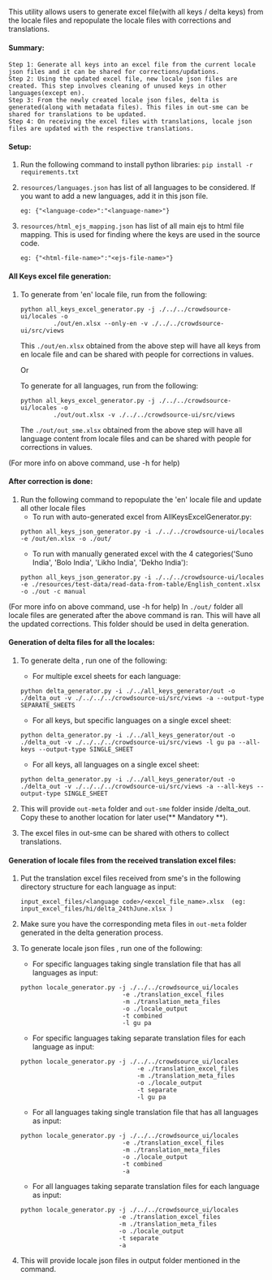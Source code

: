 This utility allows users to generate excel file(with all keys / delta keys) from the locale files and repopulate the locale files with corrections and translations.

#### Summary:
    Step 1: Generate all keys into an excel file from the current locale json files and it can be shared for corrections/updations.
    Step 2: Using the updated excel file, new locale json files are created. This step involves cleaning of unused keys in other languages(except en).
    Step 3: From the newly created locale json files, delta is generated(along with metadata files). This files in out-sme can be shared for translations to be updated.
    Step 4: On receiving the excel files with translations, locale json files are updated with the respective translations.

#### Setup:

1. Run the following command to install python libraries:  `pip install -r requirements.txt`

2. `resources/languages.json` has list of all languages to be considered. If you want to add a new languages, add it in this json file.
    ```
    eg: {"<language-code>":"<language-name>"}
    ```
   
3. `resources/html_ejs_mapping.json` has list of all main ejs to html file mapping. This is used for finding where the keys are used in the source code.
    ```
    eg: {"<html-file-name>":"<ejs-file-name>"}
    ```

#### All Keys excel file generation:

1. To generate from 'en' locale file, run from the following:
   ```
   python all_keys_excel_generator.py -j ./../../crowdsource-ui/locales -o 
            ./out/en.xlsx --only-en -v ./../../crowdsource-ui/src/views
   ```

   This `./out/en.xlsx` obtained from the above step will have all keys from en locale file and can be shared with people for corrections in values.

   Or

   To generate for all languages, run from the following:
   ```
   python all_keys_excel_generator.py -j ./../../crowdsource-ui/locales -o 
            ./out/out.xlsx -v ./../../crowdsource-ui/src/views
   ```

   The `./out/out_sme.xlsx` obtained from the above step will have all language content from locale files and can be shared with people for corrections in values.

(For more info on above command, use -h for help)

#### After correction is done:

1. Run the following command to repopulate the 'en' locale file and update all other locale files
   - To run with auto-generated excel from AllKeysExcelGenerator.py:
   ```
   python all_keys_json_generator.py -i ./../../crowdsource-ui/locales -e /out/en.xlsx -o ./out/
   ```
   - To run with manually generated excel with the 4 categories('Suno India', 'Bolo India', 'Likho India', 'Dekho India'):
   ```
   python all_keys_json_generator.py -i ./../../crowdsource-ui/locales -e ./resources/test-data/read-data-from-table/English_content.xlsx  -o ./out -c manual
   ```

(For more info on above command, use -h for help)
In `./out/` folder all locale files are generated after the above command is ran. This will have all the updated corrections. This folder should be used in delta generation. 

#### Generation of delta files for all the locales:

1. To generate delta , run one of the following:

   - For multiple excel sheets for each language:
    
   ```
   python delta_generator.py -i ./../all_keys_generator/out -o ./delta_out -v ./../../../crowdsource-ui/src/views -a --output-type SEPARATE_SHEETS
   ```
         
   - For all keys, but specific languages on a single excel sheet:
   ```
   python delta_generator.py -i ./../all_keys_generator/out -o ./delta_out -v ./../../../crowdsource-ui/src/views -l gu pa --all-keys --output-type SINGLE_SHEET
   ```
   
   - For all keys, all languages on a single excel sheet:
   
   ```
   python delta_generator.py -i ./../all_keys_generator/out -o ./delta_out -v ./../../../crowdsource-ui/src/views -a --all-keys --output-type SINGLE_SHEET
   ```
   
2. This will provide `out-meta` folder and `out-sme` folder inside /delta_out. Copy these to another location for later use(** Mandatory **).
3. The excel files in out-sme can be shared with others to collect translations.

#### Generation of locale files from the received translation excel files:

1. Put the translation excel files received from sme's in the following directory structure for each language as input:
    ```
    input_excel_files/<language code>/<excel_file_name>.xlsx  (eg: input_excel_files/hi/delta_24thJune.xlsx )
    ```
2. Make sure you have the corresponding meta files in `out-meta` folder generated in the delta generation process.
3. To generate locale json files , run one of the following:

   - For specific languages taking single translation file that has all languages as input:
   ```
   python locale_generator.py -j ./../../crowdsource_ui/locales 
                               -e ./translation_excel_files 
                               -m ./translation_meta_files 
                               -o ./locale_output 
                               -t combined
                               -l gu pa
   ```
            
   - For specific languages taking separate translation files for each language as input:
   ```
   python locale_generator.py -j ./../../crowdsource_ui/locales 
                                   -e ./translation_excel_files 
                                   -m ./translation_meta_files 
                                   -o ./locale_output 
                                   -t separate
                                   -l gu pa
   ``` 

   - For all languages taking single translation file that has all languages as input:
   ```
   python locale_generator.py -j ./../../crowdsource_ui/locales 
                               -e ./translation_excel_files 
                               -m ./translation_meta_files 
                               -o ./locale_output 
                               -t combined
                               -a
   ```
                                               
   - For all languages taking separate translation files for each language as input:
    ```
    python locale_generator.py -j ./../../crowdsource_ui/locales 
                               -e ./translation_excel_files 
                               -m ./translation_meta_files 
                               -o ./locale_output 
                               -t separate
                               -a
   ```
4. This will provide locale json files in output folder mentioned in the command.
